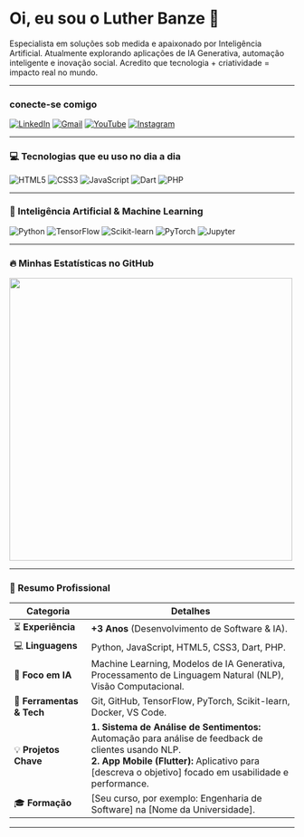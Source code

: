 

# Oi, eu sou o Luther Banze 👋

<p align="left"> 
  Especialista em soluções sob medida e apaixonado por Inteligência Artificial. Atualmente explorando aplicações de IA Generativa, automação inteligente e inovação social. Acredito que tecnologia + criatividade = impacto real no mundo.
</p>

---

###  conecte-se comigo
<p align="left">
  <a href="https://www.linkedin.com/in/lutherbanze/" target="_blank"><img src="https://img.shields.io/badge/LinkedIn-0077B5?style=for-the-badge&logo=linkedin&logoColor=white" alt="LinkedIn"/></a>
  <a href="mailto:lutherbanze@gmail.com" target="_blank"><img src="https://img.shields.io/badge/Gmail-D14836?style=for-the-badge&logo=gmail&logoColor=white" alt="Gmail"/></a>
  <a href="https://youtube.com/lutherbanze" target="_blank"><img src="https://img.shields.io/badge/YouTube-FF0000?style=for-the-badge&logo=youtube&logoColor=white" alt="YouTube"/></a>
  <a href="https://instagram.com/lutherbanze" target="_blank"><img src="https://img.shields.io/badge/Instagram-E4405F?style=for-the-badge&logo=instagram&logoColor=white" alt="Instagram"/></a>
</p>

---

### 💻 Tecnologias que eu uso no dia a dia

<p align="left">
  <img src="https://img.shields.io/badge/HTML5-E34F26?style=for-the-badge&logo=html5&logoColor=white" alt="HTML5"/>
  <img src="https://img.shields.io/badge/CSS3-1572B6?style=for-the-badge&logo=css3&logoColor=white" alt="CSS3"/>
  <img src="https://img.shields.io/badge/JavaScript-F7DF1E?style=for-the-badge&logo=javascript&logoColor=black" alt="JavaScript"/>
  <img src="https://img.shields.io/badge/Dart-0175C2?style=for-the-badge&logo=dart&logoColor=white" alt="Dart"/>
  <img src="https://img.shields.io/badge/PHP-777BB4?style=for-the-badge&logo=php&logoColor=white" alt="PHP"/>
</p>

---

### 🤖 Inteligência Artificial & Machine Learning

<p align="left">
  <img src="https://img.shields.io/badge/Python-3776AB?style=for-the-badge&logo=python&logoColor=white" alt="Python"/>
  <img src="https://img.shields.io/badge/TensorFlow-FF6F00?style=for-the-badge&logo=tensorflow&logoColor=white" alt="TensorFlow"/>
  <img src="https://img.shields.io/badge/scikit--learn-F7931E?style=for-the-badge&logo=scikit-learn&logoColor=white" alt="Scikit-learn"/>
  <img src="https://img.shields.io/badge/PyTorch-EE4C2C?style=for-the-badge&logo=pytorch&logoColor=white" alt="PyTorch"/>
  <img src="https://img.shields.io/badge/Jupyter-F37626.svg?style=for-the-badge&logo=Jupyter&logoColor=white" alt="Jupyter"/>
</p>

---

### 🔥 Minhas Estatísticas no GitHub


<div>
  
  <img height="500cm" src="https://github-readme-stats.vercel.app/api/top-langs/?username=lutherbanze&layout=compact&langs_count=7&theme=dracula"/>
</div>


---

### 🚀 Resumo Profissional

| Categoria                | Detalhes                                                                                                                              |
| ------------------------ | ------------------------------------------------------------------------------------------------------------------------------------- |
| ⏳ **Experiência** | **+3 Anos** (Desenvolvimento de Software & IA).                                                                                         |
| 💻 **Linguagens** | Python, JavaScript, HTML5, CSS3, Dart, PHP.                                                                                            |
| 🤖 **Foco em IA** | Machine Learning, Modelos de IA Generativa, Processamento de Linguagem Natural (NLP), Visão Computacional.                              |
| 🔧 **Ferramentas & Tech** | Git, GitHub, TensorFlow, PyTorch, Scikit-learn, Docker, VS Code.                                                                         |
| 💡 **Projetos Chave** | **1. Sistema de Análise de Sentimentos:** Automação para análise de feedback de clientes usando NLP. <br> **2. App Mobile (Flutter):** Aplicativo para [descreva o objetivo] focado em usabilidade e performance. |
| 🎓 **Formação** | [Seu curso, por exemplo: Engenharia de Software] na [Nome da Universidade].                                                           |

---
